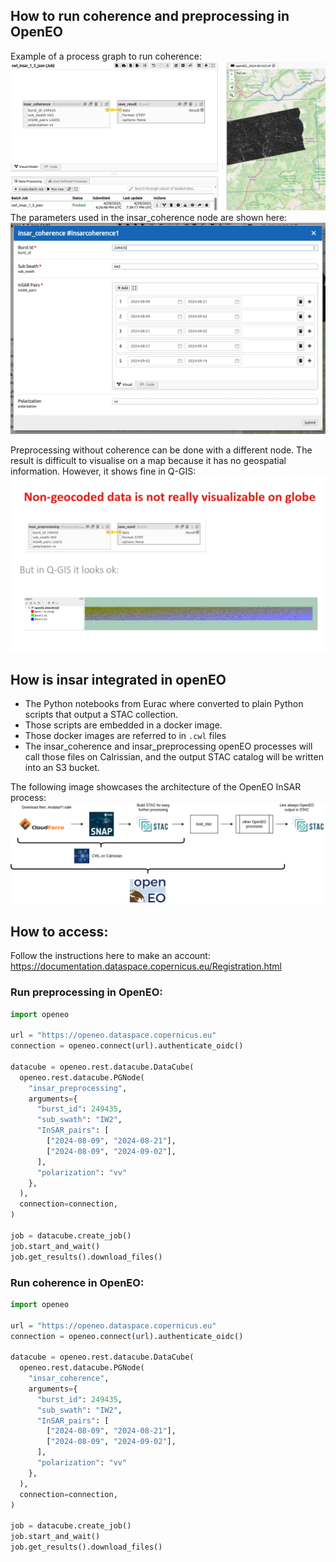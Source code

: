 ## How to run coherence and preprocessing in OpenEO

Example of a process graph to run coherence:
![image](./img/openeo_insar_coherence_in_editor.png)
The parameters used in the insar_coherence node are shown here:
![image](./img/openeo_insar_coherence_options.png)

Preprocessing without coherence can be done with a different node. The result is difficult to visualise on a map because
it has no geospatial information.
However, it shows fine in Q-GIS:
![image](./img/openeo_insar_preprocessing.png)

## How is insar integrated in openEO

- The Python notebooks from Eurac where converted to plain Python scripts that output a STAC collection.
- Those scripts are embedded in a docker image.
- Those docker images are referred to in `.cwl` files
- The insar_coherence and insar_preprocessing openEO processes will call those files on Calrissian, and the output STAC
  catalog will be written into an S3 bucket.

The following image showcases the architecture of the OpenEO InSAR process:
![image](./img/openeo_insar.drawio.png)

## How to access:

Follow the instructions here to make an account: https://documentation.dataspace.copernicus.eu/Registration.html

### Run preprocessing in OpenEO:

```python
import openeo

url = "https://openeo.dataspace.copernicus.eu"
connection = openeo.connect(url).authenticate_oidc()

datacube = openeo.rest.datacube.DataCube(
  openeo.rest.datacube.PGNode(
    "insar_preprocessing",
    arguments={
      "burst_id": 249435,
      "sub_swath": "IW2",
      "InSAR_pairs": [
        ["2024-08-09", "2024-08-21"],
        ["2024-08-09", "2024-09-02"],
      ],
      "polarization": "vv"
    },
  ),
  connection=connection,
)

job = datacube.create_job()
job.start_and_wait()
job.get_results().download_files()
```

### Run coherence in OpenEO:

```python
import openeo

url = "https://openeo.dataspace.copernicus.eu"
connection = openeo.connect(url).authenticate_oidc()

datacube = openeo.rest.datacube.DataCube(
  openeo.rest.datacube.PGNode(
    "insar_coherence",
    arguments={
      "burst_id": 249435,
      "sub_swath": "IW2",
      "InSAR_pairs": [
        ["2024-08-09", "2024-08-21"],
        ["2024-08-09", "2024-09-02"],
      ],
      "polarization": "vv"
    },
  ),
  connection=connection,
)

job = datacube.create_job()
job.start_and_wait()
job.get_results().download_files()
```
